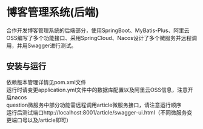 # 博客管理系统(后端)
合作开发博客管理系统的后端部分，使用SpringBoot、MyBatis-Plus、阿里云OSS编写了多个功能接口、采用SpringCloud、Nacos设计了多个微服务并远程调用，并用Swagger进行测试。
## 安装与运行
依赖版本管理详情见pom.xml文件    
运行时请变更application.yml文件中的数据库配置以及阿里云OSS信息，注意开启nacos   
question微服务中部分功能需远程调用article微服务接口，请注意运行顺序    
运行后测试端口http://localhost:8001/article/swagger-ui.html（不同微服务变更端口号以及/article即可）
